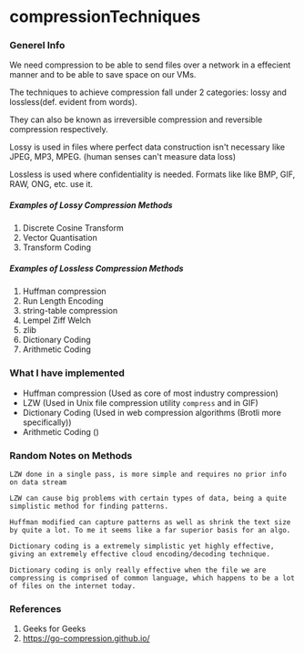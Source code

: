 # compressionTechniques

### Generel Info

We need compression to be able to send files over a network in a effecient manner and to be able to save space on our VMs.

The techniques to achieve compression fall under 2 categories: lossy and lossless(def. evident from words).

They can also be known as irreversible compression and reversible compression respectively.

Lossy is used in files where perfect data construction isn't necessary like JPEG, MP3, MPEG. (human senses can't measure data loss)

Lossless is used where confidentiality is needed. Formats like like BMP, GIF, RAW, ONG, etc. use it.
##### Examples of Lossy Compression Methods
1. Discrete Cosine Transform
2. Vector Quantisation
3. Transform Coding

##### Examples of Lossless Compression Methods
1. Huffman compression
2. Run Length Encoding
3. string-table compression
4. Lempel Ziff Welch
5. zlib
6. Dictionary Coding
7. Arithmetic Coding


### What I have implemented
- Huffman compression (Used as core of most industry compression)
- LZW (Used in Unix file compression utility `compress` and in GIF)
- Dictionary Coding (Used in web compression algorithms (Brotli more specifically))
- Arithmetic Coding ()


### Random Notes on Methods
```LZW done in a single pass, is more simple and requires no prior info on data stream```

```LZW can cause big problems with certain types of data, being a quite simplistic method for finding patterns.```

```Huffman modified can capture patterns as well as shrink the text size by quite a lot. To me it seems like a far superior basis for an algo.```

```Dictionary coding is a extremely simplistic yet highly effective, giving an extremely effective cloud encoding/decoding technique.```

```Dictionary coding is only really effective when the file we are compressing is comprised of common language, which happens to be a lot of files on the internet today.```

### References
1. Geeks for Geeks
2. https://go-compression.github.io/


